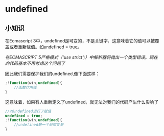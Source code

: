 # undefined

## 小知识

在Ecmascript 3中，undefined是可变的，不是关键字，这意味着它的值可以被覆盖或者重新赋值。如undefined = true。

*在ECMASCRIPT 5严格模式（’use strict';）中解析器将抛出一个类型错误。现在的代码基本不用考虑这个问题了*

因此我们需要保护我们的undefined,像下面这样：

```javascript
;!function(win,undefined){
    //函数作用域
}
```

这意味着，如果有人重新定义了undefined，就无法对我们的代码产生什么影响了

```javascript
//对undefined进行了赋值
undefined = true;
;!function(win,undefined){
    //undefined是一个局部变量
}
```

